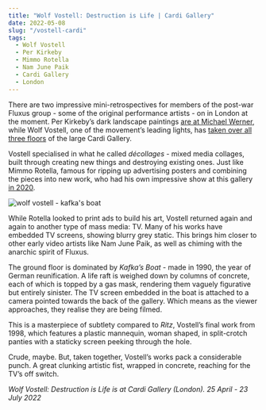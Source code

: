 ```yaml
---
title: "Wolf Vostell: Destruction is Life | Cardi Gallery"
date: 2022-05-08
slug: "/vostell-cardi"
tags:
  - Wolf Vostell
  - Per Kirkeby
  - Mimmo Rotella
  - Nam June Paik
  - Cardi Gallery
  - London
---
```


There are two impressive mini-retrospectives for members of the post-war Fluxus group - some of the original performance artists - on in London at the moment. Per Kirkeby’s dark landscape paintings [are at Michael Werner,](https://www.michaelwerner.com/exhibitions/per-kirkeby12) while Wolf Vostell, one of the movement’s leading lights, has [taken over all three floors](https://cardigallery.com/exhibitions/wolf-vostell/) of the large Cardi Gallery.

Vostell specialised in what he called *décollages* - mixed media collages, built through creating new things and destroying existing ones. Just like Mimmo Rotella, famous for ripping up advertising posters and combining the pieces into new work, who had his own impressive show at this gallery [in 2020](/rotella-cardi).

![wolf vostell - kafka's boat](/vostell-cardi-1.jpeg)

While Rotella looked to print ads to build his art, Vostell returned again and again to another type of mass media: TV. Many of his works have embedded TV screens, showing blurry grey static. This brings him closer to other early video artists like Nam June Paik, as well as chiming with the anarchic spirit of Fluxus.

The ground floor is dominated by *Kafka’s Boat* - made in 1990, the year of German reunification. A life raft is weighed down by columns of concrete, each of which is topped by a gas mask, rendering them vaguely figurative but entirely sinister. The TV screen embedded in the boat is attached to a camera pointed towards the back of the gallery. Which means as the viewer approaches, they realise they are being filmed.

This is a masterpiece of subtlety compared to *Ritz*, Vostell’s final work from 1998, which features a plastic mannequin, woman shaped, in split-crotch panties with a staticky screen peeking through the hole. 

Crude, maybe. But, taken together, Vostell’s works pack a considerable punch. A great clunking artistic fist, wrapped in concrete, reaching for the TV’s off switch. 

*Wolf Vostell: Destruction is Life is at Cardi Gallery (London). 25 April - 23 July 2022*

